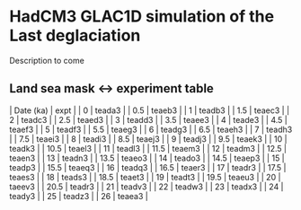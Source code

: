 # HadCM3 GLAC1D simulation of the Last deglaciation
Description to come


## Land sea mask <-> experiment table
| Date (ka) | expt |
| 0 | teada3 |
| 0.5 | teaeb3 |
| 1 | teadb3 |
| 1.5 | teaec3 |
| 2 | teadc3 |
| 2.5 | teaed3 |
| 3 | teadd3 |
| 3.5 | teaee3 |
| 4 | teade3 |
| 4.5 | teaef3 |
| 5 | teadf3 |
| 5.5 | teaeg3 |
| 6 | teadg3 |
| 6.5 | teaeh3 |
| 7 | teadh3 |
| 7.5 | teaei3 |
| 8 | teadi3 |
| 8.5 | teaej3 |
| 9 | teadj3 |
| 9.5 | teaek3 |
| 10 | teadk3 |
| 10.5 | teael3 |
| 11 | teadl3 |
| 11.5 | teaem3 |
| 12 | teadm3 |
| 12.5 | teaen3 |
| 13 | teadn3 |
| 13.5 | teaeo3 |
| 14 | teado3 |
| 14.5 | teaep3 |
| 15 | teadp3 |
| 15.5 | teaeq3 |
| 16 | teadq3 |
| 16.5 | teaer3 |
| 17 |  teadr3 |
| 17.5 | teaes3 |
| 18 | teads3 |
| 18.5 | teaet3 |
| 19 | teadt3 |
| 19.5 | teaeu3 |
| 20 | taeev3 |
| 20.5 |  teadr3 |
| 21 | teadv3 |
| 22 | teadw3 |
| 23 | teadx3 |
| 24 | teady3 |
| 25 | teadz3 |
| 26 | teaea3 |

         

       

         
